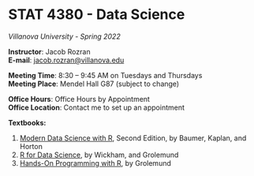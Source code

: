 # STAT 4380 - Data Science
*Villanova University - Spring 2022*  

**Instructor**: Jacob Rozran  
**E-mail**: 	jacob.rozran@villanova.edu  

**Meeting Time**: 	8:30 – 9:45 AM on Tuesdays and Thursdays  
**Meeting Place**: 	Mendel Hall G87 (subject to change)  

**Office Hours**: 	    Office Hours by Appointment  
**Office Location**: 	Contact me to set up an appointment  

**Textbooks:**  
1. [Modern Data Science with R](https://mdsr-book.github.io/mdsr2e/), Second Edition, by Baumer, Kaplan, and Horton  
2. [R for Data Science](https://r4ds.had.co.nz/index.html), by Wickham, and Grolemund  
3. [Hands-On Programming with R](https://rstudio-education.github.io/hopr/), by Grolemund  